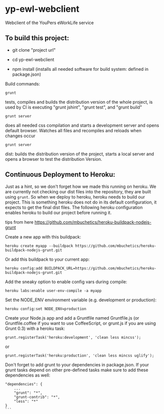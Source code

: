 yp-ewl-webclient
=================


Webclient of the YouPers eWorkLife service


To build this project:
-----------------------

- git clone "project url"
- cd yp-ewl-webclient

- npm install   (installs all needed software for build system: defined in package.json)

Build commands:

    grunt
tests, compiles and builds the distribution version of the whole project, is used by CI
is executing "grunt jshint", "grunt test", and "grunt build"

    grunt server
does all needed css compilation and starts a development server and opens default browser.
Watches all files and recompiles and reloads when changes occur

    grunt server
dist: builds the distribution version of the project, starts a local server and opens a browser to
test the distribution Version.


Continuous Deployment to Heroku:
--------------------------------

Just as a hint, so we don't forget how we made this running on heroku.
We are currently not checking our dist files into the repository, they are built using `grunt`. So when
we deploy to heroku, heroku needs to build our project. This is something heroku does not do in its default
configuration, it expects to get the final dist files. The following heroku configuration enables heroku to build
our project before running it.

tips from here https://github.com/mbuchetics/heroku-buildpack-nodejs-grunt

Create a new app with this buildpack:

    heroku create myapp --buildpack https://github.com/mbuchetics/heroku-buildpack-nodejs-grunt.git

Or add this buildpack to your current app:

    heroku config:add BUILDPACK_URL=https://github.com/mbuchetics/heroku-buildpack-nodejs-grunt.git

Add the sneaky option to enable config vars during compile:

    heroku labs:enable user-env-compile -a myapp

Set the NODE_ENV environment variable (e.g. development or production):

    heroku config:set NODE_ENV=production

Create your Node.js app and add a Gruntfile named Gruntfile.js (or Gruntfile.coffee if you want to use
CoffeeScript, or grunt.js if you are using Grunt 0.3) with a heroku task:

    grunt.registerTask('heroku:development', 'clean less mincss');

or

    grunt.registerTask('heroku:production', 'clean less mincss uglify');

Don't forget to add grunt to your dependencies in package.json. If your grunt tasks depend on other pre-defined
tasks make sure to add these dependencies as well:

````
"dependencies": {
    ...
    "grunt": "*",
    "grunt-contrib": "*",
    "less": "*"
}
```